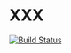 
# XXX

[![Build Status](https://travis-ci.org/tong/atom-xxx.svg?branch=master)](https://travis-ci.org/tong/atom-xxx)
